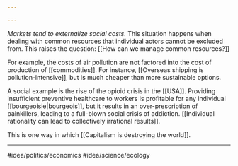 ```yaml
---

---
```

*Markets tend to externalize social costs.* This situation happens when dealing with common resources that individual actors cannot be excluded from. This raises the question: [[How can we manage common resources?]]

For example, the costs of air pollution are not factored into the cost of production of [[commodities]]. For instance, [[Overseas shipping is pollution-intensive]], but is much cheaper than more sustainable options. 

A social example is the rise of the opioid crisis in the [[USA]]. Providing insufficient preventive healthcare to workers is profitable for any individual [[bourgeoisie|bourgeois]], but it results in an over-prescription of painkillers, leading to a full-blown social crisis of addiction. [[Individual rationality can lead to collectively irrational results]]. 

This is one way in which [[Capitalism is destroying the world]]. 

---
#idea/politics/economics 
#idea/science/ecology 